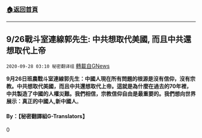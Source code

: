 ###  [:house:返回首頁](https://github.com/ourhimalayas/txt)
---

## 9/26戰斗室連線郭先生: 中共想取代美國, 而且中共還想取代上帝
`2020-09-28 03:10 秘密翻译组` [轉載自GNews](https://gnews.org/zh-hant/387929/)

**9月26日班農戰斗室連線郭先生：中國人現在所有問題的根源是沒有信仰，沒有宗教。中共想取代美國，而且中共還想取代上帝。這就是為什麼在過去的70年裡，中共製造了中國的人權災難。我們相信，宗教信仰自由是最重要的。我們想向世界展示：真正的中國人,新中國人**。



####  **By：【秘密翻譯組G-Translators】**

0
